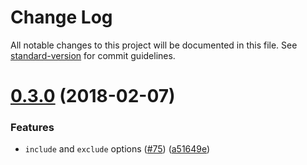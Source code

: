 # Change Log

All notable changes to this project will be documented in this file. See [standard-version](https://github.com/conventional-changelog/standard-version) for commit guidelines.

<a name="0.3.0"></a>
# [0.3.0](https://github.com/webpack-contrib/babel-minify-webpack-plugin/compare/v0.2.0...v0.3.0) (2018-02-07)


### Features

* `include` and `exclude` options ([#75](https://github.com/webpack-contrib/babel-minify-webpack-plugin/issues/75)) ([a51649e](https://github.com/webpack-contrib/babel-minify-webpack-plugin/commit/a51649e))
